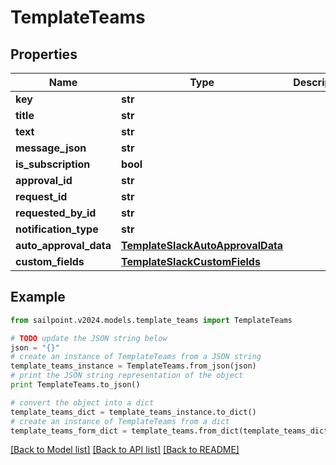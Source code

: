 # TemplateTeams


## Properties

Name | Type | Description | Notes
------------ | ------------- | ------------- | -------------
**key** | **str** |  | [optional] 
**title** | **str** |  | [optional] 
**text** | **str** |  | [optional] 
**message_json** | **str** |  | [optional] 
**is_subscription** | **bool** |  | [optional] 
**approval_id** | **str** |  | [optional] 
**request_id** | **str** |  | [optional] 
**requested_by_id** | **str** |  | [optional] 
**notification_type** | **str** |  | [optional] 
**auto_approval_data** | [**TemplateSlackAutoApprovalData**](TemplateSlackAutoApprovalData.md) |  | [optional] 
**custom_fields** | [**TemplateSlackCustomFields**](TemplateSlackCustomFields.md) |  | [optional] 

## Example

```python
from sailpoint.v2024.models.template_teams import TemplateTeams

# TODO update the JSON string below
json = "{}"
# create an instance of TemplateTeams from a JSON string
template_teams_instance = TemplateTeams.from_json(json)
# print the JSON string representation of the object
print TemplateTeams.to_json()

# convert the object into a dict
template_teams_dict = template_teams_instance.to_dict()
# create an instance of TemplateTeams from a dict
template_teams_form_dict = template_teams.from_dict(template_teams_dict)
```
[[Back to Model list]](../README.md#documentation-for-models) [[Back to API list]](../README.md#documentation-for-api-endpoints) [[Back to README]](../README.md)


